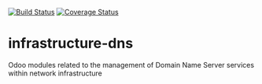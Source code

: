 [![Build Status](https://travis-ci.org/OCA/infrastructure-dns.svg?branch=8.0)](https://travis-ci.org/OCA/infrastructure-dns)
[![Coverage Status](https://coveralls.io/repos/OCA/infrastructure-dns/badge.svg?branch=8.0&service=github)](https://coveralls.io/github/OCA/infrastructure-dns?branch=8.0)

# infrastructure-dns
Odoo modules related to the management of Domain Name Server services within network infrastructure

